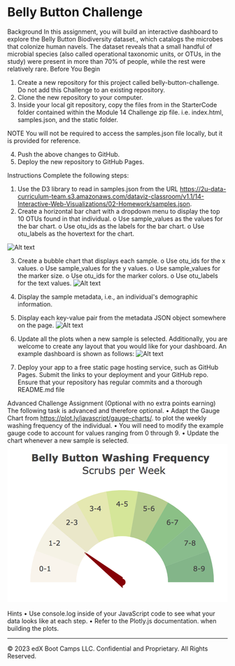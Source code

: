 # Belly Button Challenge

Background
In this assignment, you will build an interactive dashboard to explore the Belly Button Biodiversity dataset., which catalogs the microbes that colonize human navels.
The dataset reveals that a small handful of microbial species (also called operational taxonomic units, or OTUs, in the study) were present in more than 70% of people, while the rest were relatively rare.
Before You Begin
1.	Create a new repository for this project called belly-button-challenge. Do not add this Challenge to an existing repository.
2.	Clone the new repository to your computer.
3.	Inside your local git repository, copy the files from in the StarterCode folder contained within the Module 14 Challenge zip file. i.e. index.html, samples.json, and the static folder.

NOTE
You will not be required to access the samples.json file locally, but it is provided for reference.

4.	Push the above changes to GitHub.
5.	Deploy the new repository to GitHub Pages.

Instructions
Complete the following steps:
1.	Use the D3 library to read in samples.json from the URL https://2u-data-curriculum-team.s3.amazonaws.com/dataviz-classroom/v1.1/14-Interactive-Web-Visualizations/02-Homework/samples.json.
2.	Create a horizontal bar chart with a dropdown menu to display the top 10 OTUs found in that individual.
o	Use sample_values as the values for the bar chart.
o	Use otu_ids as the labels for the bar chart.
o	Use otu_labels as the hovertext for the chart.

![Alt text](image-1.png)

3.	Create a bubble chart that displays each sample.
o	Use otu_ids for the x values.
o	Use sample_values for the y values.
o	Use sample_values for the marker size.
o	Use otu_ids for the marker colors.
o	Use otu_labels for the text values.
![Alt text](image-2.png)

4.	Display the sample metadata, i.e., an individual's demographic information.
5.	Display each key-value pair from the metadata JSON object somewhere on the page.
![Alt text](image-3.png)

6.	Update all the plots when a new sample is selected. Additionally, you are welcome to create any layout that you would like for your dashboard. An example dashboard is shown as follows:
     ![Alt text](image-4.png)

7.	Deploy your app to a free static page hosting service, such as GitHub Pages. Submit the links to your deployment and your GitHub repo. Ensure that your repository has regular commits and a thorough README.md file


Advanced Challenge Assignment (Optional with no extra points earning)
The following task is advanced and therefore optional.
•	Adapt the Gauge Chart from https://plot.ly/javascript/gauge-charts/. to plot the weekly washing frequency of the individual.
•	You will need to modify the example gauge code to account for values ranging from 0 through 9.
•	Update the chart whenever a new sample is selected.
![Alt text](image.png)

Hints
•	Use console.log inside of your JavaScript code to see what your data looks like at each step.
•	Refer to the Plotly.js documentation. when building the plots.

-----

© 2023 edX Boot Camps LLC. Confidential and Proprietary. All Rights Reserved.
